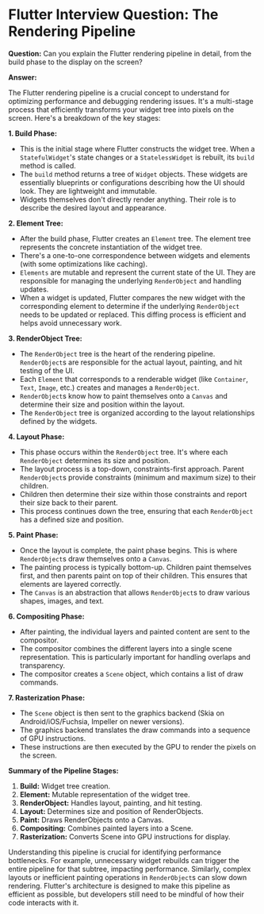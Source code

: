 # Flutter Interview Question: The Rendering Pipeline

**Question:** Can you explain the Flutter rendering pipeline in detail, from the build phase to the display on the screen?

**Answer:**

The Flutter rendering pipeline is a crucial concept to understand for optimizing performance and debugging rendering issues. It's a multi-stage process that efficiently transforms your widget tree into pixels on the screen. Here's a breakdown of the key stages:

**1. Build Phase:**

*   This is the initial stage where Flutter constructs the widget tree. When a `StatefulWidget`'s state changes or a `StatelessWidget` is rebuilt, its `build` method is called.
*   The `build` method returns a tree of `Widget` objects. These widgets are essentially blueprints or configurations describing how the UI should look. They are lightweight and immutable.
*   Widgets themselves don't directly render anything. Their role is to describe the desired layout and appearance.

**2. Element Tree:**

*   After the build phase, Flutter creates an `Element` tree. The element tree represents the concrete instantiation of the widget tree.
*   There's a one-to-one correspondence between widgets and elements (with some optimizations like caching).
*   `Elements` are mutable and represent the current state of the UI. They are responsible for managing the underlying `RenderObject` and handling updates.
*   When a widget is updated, Flutter compares the new widget with the corresponding element to determine if the underlying `RenderObject` needs to be updated or replaced. This diffing process is efficient and helps avoid unnecessary work.

**3. RenderObject Tree:**

*   The `RenderObject` tree is the heart of the rendering pipeline. `RenderObject`s are responsible for the actual layout, painting, and hit testing of the UI.
*   Each `Element` that corresponds to a renderable widget (like `Container`, `Text`, `Image`, etc.) creates and manages a `RenderObject`.
*   `RenderObject`s know how to paint themselves onto a `Canvas` and determine their size and position within the layout.
*   The `RenderObject` tree is organized according to the layout relationships defined by the widgets.

**4. Layout Phase:**

*   This phase occurs within the `RenderObject` tree. It's where each `RenderObject` determines its size and position.
*   The layout process is a top-down, constraints-first approach. Parent `RenderObject`s provide constraints (minimum and maximum size) to their children.
*   Children then determine their size within those constraints and report their size back to their parent.
*   This process continues down the tree, ensuring that each `RenderObject` has a defined size and position.

**5. Paint Phase:**

*   Once the layout is complete, the paint phase begins. This is where `RenderObject`s draw themselves onto a `Canvas`.
*   The painting process is typically bottom-up. Children paint themselves first, and then parents paint on top of their children. This ensures that elements are layered correctly.
*   The `Canvas` is an abstraction that allows `RenderObject`s to draw various shapes, images, and text.

**6. Compositing Phase:**

*   After painting, the individual layers and painted content are sent to the compositor.
*   The compositor combines the different layers into a single scene representation. This is particularly important for handling overlaps and transparency.
*   The compositor creates a `Scene` object, which contains a list of draw commands.

**7. Rasterization Phase:**

*   The `Scene` object is then sent to the graphics backend (Skia on Android/iOS/Fuchsia, Impeller on newer versions).
*   The graphics backend translates the draw commands into a sequence of GPU instructions.
*   These instructions are then executed by the GPU to render the pixels on the screen.

**Summary of the Pipeline Stages:**

1.  **Build:** Widget tree creation.
2.  **Element:** Mutable representation of the widget tree.
3.  **RenderObject:** Handles layout, painting, and hit testing.
4.  **Layout:** Determines size and position of RenderObjects.
5.  **Paint:** Draws RenderObjects onto a Canvas.
6.  **Compositing:** Combines painted layers into a Scene.
7.  **Rasterization:** Converts Scene into GPU instructions for display.

Understanding this pipeline is crucial for identifying performance bottlenecks. For example, unnecessary widget rebuilds can trigger the entire pipeline for that subtree, impacting performance. Similarly, complex layouts or inefficient painting operations in `RenderObject`s can slow down rendering. Flutter's architecture is designed to make this pipeline as efficient as possible, but developers still need to be mindful of how their code interacts with it.